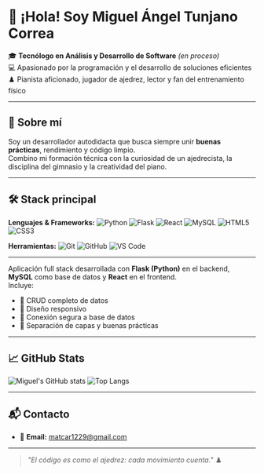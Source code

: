 # 👋 ¡Hola! Soy Miguel Ángel Tunjano Correa

🎓 **Tecnólogo en Análisis y Desarrollo de Software** *(en proceso)*  
💻 Apasionado por la programación y el desarrollo de soluciones eficientes  
♟️ Pianista aficionado, jugador de ajedrez, lector y fan del entrenamiento físico

---

## 🚀 Sobre mí
Soy un desarrollador autodidacta que busca siempre unir **buenas prácticas**, rendimiento y código limpio.  
Combino mi formación técnica con la curiosidad de un ajedrecista, la disciplina del gimnasio y la creatividad del piano.

---

## 🛠 Stack principal
**Lenguajes & Frameworks:**
![Python](https://img.shields.io/badge/Python-3776AB?logo=python&logoColor=white)
![Flask](https://img.shields.io/badge/Flask-000000?logo=flask&logoColor=white)
![React](https://img.shields.io/badge/React-20232A?logo=react&logoColor=61DAFB)
![MySQL](https://img.shields.io/badge/MySQL-4479A1?logo=mysql&logoColor=white)
![HTML5](https://img.shields.io/badge/HTML5-E34F26?logo=html5&logoColor=white)
![CSS3](https://img.shields.io/badge/CSS3-1572B6?logo=css3&logoColor=white)

**Herramientas:**
![Git](https://img.shields.io/badge/Git-F05032?logo=git&logoColor=white)
![GitHub](https://img.shields.io/badge/GitHub-181717?logo=github&logoColor=white)
![VS Code](https://img.shields.io/badge/VS%20Code-007ACC?logo=visual-studio-code&logoColor=white)

---
Aplicación full stack desarrollada con **Flask (Python)** en el backend, **MySQL** como base de datos y **React** en el frontend.  
Incluye:
- 🔹 CRUD completo de datos
- 🔹 Diseño responsivo
- 🔹 Conexión segura a base de datos
- 🔹 Separación de capas y buenas prácticas

---

## 📈 GitHub Stats
![Miguel's GitHub stats](https://github-readme-stats.vercel.app/api?username=TU_USUARIO_GITHUB&show_icons=true&theme=tokyonight)
![Top Langs](https://github-readme-stats.vercel.app/api/top-langs/?username=TU_USUARIO_GITHUB&layout=compact&theme=tokyonight)

---

## 📬 Contacto
- 📧 **Email:** matcar1229@gmail.com  

---
> _"El código es como el ajedrez: cada movimiento cuenta."_ ♟️
